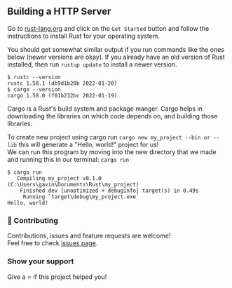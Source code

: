 ## Building a HTTP Server

Go to [rust-lang.org](https://rust-lang.org) and click on the `Get Started` button and follow the instructions to install Rust for your operating system.

You should get somewhat similar output if you run commands like the ones below (newer versions are okay).  If you 
already have an old version of Rust installed, then run `rustup update` to install a newer version.

```shell
$ rustc --version
rustc 1.58.1 (db9d1b20b 2022-01-20)
$ cargo --version
cargo 1.58.0 (f01b232bc 2022-01-19)
```

Cargo is a Rust's build system and package manger. 
Cargo helps in downloading the libraries on which code depends on, and building those libraries.

To create new project using cargo run `cargo new my_project --bin or --lib` 
this will generate a "Hello, world!" project for us! <br />
We can run this program by moving into the new directory that we made and running this in our terminal: `cargo run`

```shell
$ cargo run
   Compiling my_project v0.1.0 (C:\Users\gavin\Documents\Rust\my_project)
    Finished dev [unoptimized + debuginfo] target(s) in 0.49s
     Running `target\debug\my_project.exe`
Hello, world!
```

### :handshake: Contributing
Contributions, issues and feature requests are welcome!<br />Feel free to check [issues page](https://github.com/gavincapriola/server/issues).

### Show your support
Give a :star: if this project helped you!
